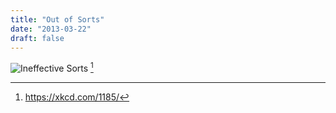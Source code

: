```yaml
---
title: "Out of Sorts"
date: "2013-03-22"
draft: false
---
```


![Ineffective Sorts](https://imgs.xkcd.com/comics/ineffective_sorts.png "Ineffective Sorts") [^1]

[^1]: https://xkcd.com/1185/